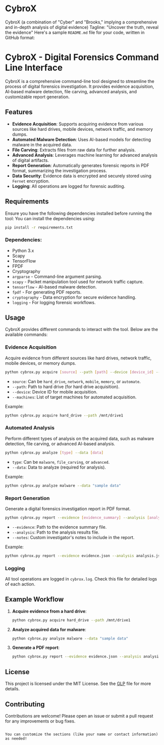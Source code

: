 # CybroX
CybroX (a combination of "Cyber" and "Brooks," implying a comprehensive and in-depth analysis of digital evidence) 
Tagline: "Uncover the truth, reveal the evidence"
Here's a sample `README.md` file for your code, written in GitHub format:


# CybroX - Digital Forensics Command Line Interface

CybroX is a comprehensive command-line tool designed to streamline the process of digital forensics investigation. It provides evidence acquisition, AI-based malware detection, file carving, advanced analysis, and customizable report generation.

## Features

- **Evidence Acquisition**: Supports acquiring evidence from various sources like hard drives, mobile devices, network traffic, and memory dumps.
- **Automated Malware Detection**: Uses AI-based models for detecting malware in the acquired data.
- **File Carving**: Extracts files from raw data for further analysis.
- **Advanced Analysis**: Leverages machine learning for advanced analysis of digital artifacts.
- **Report Generation**: Automatically generates forensic reports in PDF format, summarizing the investigation process.
- **Data Security**: Evidence data is encrypted and securely stored using `Fernet` encryption.
- **Logging**: All operations are logged for forensic auditing.

## Requirements

Ensure you have the following dependencies installed before running the tool:
You can install the dependencies using:

```bash
pip install -r requirements.txt
```
### Dependencies:
- Python 3.x
- Scapy
- TensorFlow
- FPDF
- Cryptography
- `argparse` - Command-line argument parsing.
- `scapy` - Packet manipulation tool used for network traffic capture.
- `tensorflow` - AI-based malware detection.
- `fpdf` - For generating PDF reports.
- `cryptography` - Data encryption for secure evidence handling.
- `logging` - For logging forensic workflows.

## Usage

CybroX provides different commands to interact with the tool. Below are the available commands:

### Evidence Acquisition

Acquire evidence from different sources like hard drives, network traffic, mobile devices, or memory dumps.

```bash
python cybrox.py acquire [source] --path [path] --device [device_id] --machines [machine_list]
```

- `source`: Can be `hard_drive`, `network`, `mobile`, `memory`, or `automate`.
- `--path`: Path to hard drive (for hard drive acquisition).
- `--device`: Device ID for mobile acquisition.
- `--machines`: List of target machines for automated acquisition.

Example:
```bash
python cybrox.py acquire hard_drive --path /mnt/drive1
```

### Automated Analysis

Perform different types of analysis on the acquired data, such as malware detection, file carving, or advanced AI-based analysis.

```bash
python cybrox.py analyze [type] --data [data]
```

- `type`: Can be `malware`, `file_carving`, or `advanced`.
- `--data`: Data to analyze (required for analysis).

Example:
```bash
python cybrox.py analyze malware --data "sample data"
```

### Report Generation

Generate a digital forensics investigation report in PDF format.

```bash
python cybrox.py report --evidence [evidence_summary] --analysis [analysis_results] --notes [custom_notes]
```

- `--evidence`: Path to the evidence summary file.
- `--analysis`: Path to the analysis results file.
- `--notes`: Custom investigator's notes to include in the report.

Example:
```bash
python cybrox.py report --evidence evidence.json --analysis analysis.json --notes "Investigation completed."
```

### Logging

All tool operations are logged in `cybrox.log`. Check this file for detailed logs of each action.

## Example Workflow

1. **Acquire evidence from a hard drive**:
    ```bash
    python cybrox.py acquire hard_drive --path /mnt/drive1
    ```

2. **Analyze acquired data for malware**:
    ```bash
    python cybrox.py analyze malware --data "sample data"
    ```

3. **Generate a PDF report**:
    ```bash
    python cybrox.py report --evidence evidence.json --analysis analysis.json --notes "Investigation successful."
    ```

## License

This project is licensed under the MIT License. See the [GLP](LICENSE) file for more details.

## Contributing

Contributions are welcome! Please open an issue or submit a pull request for any improvements or bug fixes.


```

You can customize the sections (like your name or contact information) as needed!
